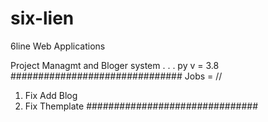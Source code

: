 # six-lien
6line Web Applications

Project Managmt and Bloger system . . . 
py v = 3.8
###############################
Jobs = //
1. Fix Add Blog
2. Fix Themplate
###############################
